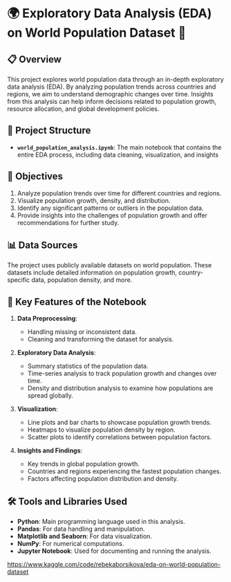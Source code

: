 # 🌍 Exploratory Data Analysis (EDA) on World Population Dataset 👫

## 📋 Overview

This project explores world population data through an in-depth exploratory data analysis (EDA). By analyzing population trends across countries and regions, we aim to understand demographic changes over time. Insights from this analysis can help inform decisions related to population growth, resource allocation, and global development policies.

## 📂 Project Structure

- **`world_population_analysis.ipynb`**: The main notebook that contains the entire EDA process, including data cleaning, visualization, and insights

## 🎯 Objectives

1. Analyze population trends over time for different countries and regions.
2. Visualize population growth, density, and distribution.
3. Identify any significant patterns or outliers in the population data.
4. Provide insights into the challenges of population growth and offer recommendations for further study.

## 📊 Data Sources

The project uses publicly available datasets on world population. These datasets include detailed information on population growth, country-specific data, population density, and more.

## 🔑 Key Features of the Notebook

1. **Data Preprocessing**: 
   - Handling missing or inconsistent data.
   - Cleaning and transforming the dataset for analysis.
  
2. **Exploratory Data Analysis**: 
   - Summary statistics of the population data.
   - Time-series analysis to track population growth and changes over time.
   - Density and distribution analysis to examine how populations are spread globally.
  
3. **Visualization**: 
   - Line plots and bar charts to showcase population growth trends.
   - Heatmaps to visualize population density by region.
   - Scatter plots to identify correlations between population factors.
  
4. **Insights and Findings**: 
   - Key trends in global population growth.
   - Countries and regions experiencing the fastest population changes.
   - Factors affecting population distribution and density.

## 🛠 Tools and Libraries Used

- **Python**: Main programming language used in this analysis.
- **Pandas**: For data handling and manipulation.
- **Matplotlib and Seaborn**: For data visualization.
- **NumPy**: For numerical computations.
- **Jupyter Notebook**: Used for documenting and running the analysis.
  
https://www.kaggle.com/code/rebekaborsikova/eda-on-world-population-dataset
